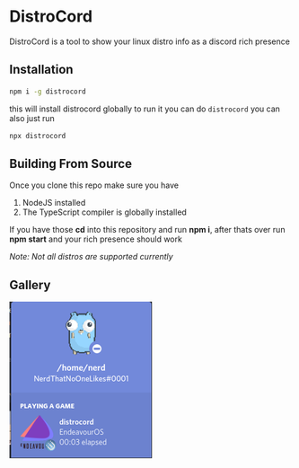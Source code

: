 # DistroCord

DistroCord is a tool to show your linux distro info as a discord rich presence

## Installation

```bash
npm i -g distrocord
```
this will install distrocord globally to run it you can do `distrocord` you can also just run 
```bash
npx distrocord
```
## Building From Source
Once you clone this repo make sure you have 

1. NodeJS installed
2. The TypeScript compiler is globally installed

If you have those **cd** into this repository and run **npm i**, after thats over run **npm start** and your rich presence should work

*Note: Not all distros are supported currently*

## Gallery
![Example](./screenshots/screenshot.png)